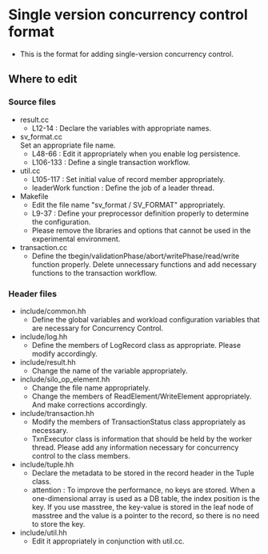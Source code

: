 # Single version concurrency control format
- This is the format for adding single-version concurrency control.

## Where to edit
### Source files
- result.cc
  - L12-14 : Declare the variables with appropriate names.
- sv_format.cc<br>
Set an appropriate file name.
  - L48-66 : Edit it appropriately when you enable log persistence.
  - L106-133 : Define a single transaction workflow.
- util.cc<br>
  - L105-117 : Set initial value of record member appropriately.
  - leaderWork function : Define the job of a leader thread.
- Makefile<br>
  - Edit the file name "sv_format / SV_FORMAT" appropriately.
  - L9-37 : Define your preprocessor definition properly to determine the configuration.
  - Please remove the libraries and options that cannot be used in the experimental environment.
- transaction.cc<br>
  - Define the tbegin/validationPhase/abort/writePhase/read/write function properly.
   Delete unnecessary functions and add necessary functions to the transaction workflow.
### Header files
- include/common.hh<br>
  - Define the global variables and workload configuration variables that are necessary for Concurrency Control.
- include/log.hh<br>
  - Define the members of LogRecord class as appropriate. Please modify accordingly.
- include/result.hh<br>
  - Change the name of the variable appropriately.
- include/silo_op_element.hh<br>
  - Change the file name appropriately.
  - Change the members of ReadElement/WriteElement appropriately. And make corrections accordingly.
- include/transaction.hh<br>
  - Modify the members of TransactionStatus class appropriately as necessary.
  - TxnExecutor class is information that should be held by the worker thread. Please add any information necessary for concurrency control to the class members.
- include/tuple.hh<br>
  - Declare the metadata to be stored in the record header in the Tuple class.
  - attention : To improve the performance, no keys are stored. When a one-dimensional array is used as a DB table, the index position is the key. If you use masstree, the key-value is stored in the leaf node of masstree and the value is a pointer to the record, so there is no need to store the key.
- include/util.hh<br>
  - Edit it appropriately in conjunction with util.cc.
